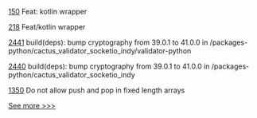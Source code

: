 
[150](https://github.com/hyperledger/aries-askar/pull/150) Feat: kotlin wrapper

[218](https://github.com/hyperledger/anoncreds-rs/pull/218) Feat/kotlin wrapper

[2441](https://github.com/hyperledger/cacti/pull/2441) build(deps): bump cryptography from 39.0.1 to 41.0.0 in /packages-python/cactus_validator_socketio_indy/validator-python

[2440](https://github.com/hyperledger/cacti/pull/2440) build(deps): bump cryptography from 39.0.1 to 41.0.0 in /packages-python/cactus_validator_socketio_indy

[1350](https://github.com/hyperledger/solang/pull/1350) Do not allow push and pop in fixed length arrays


[See more >>>](https://start-here.hyperledger.org/pull-requests)

